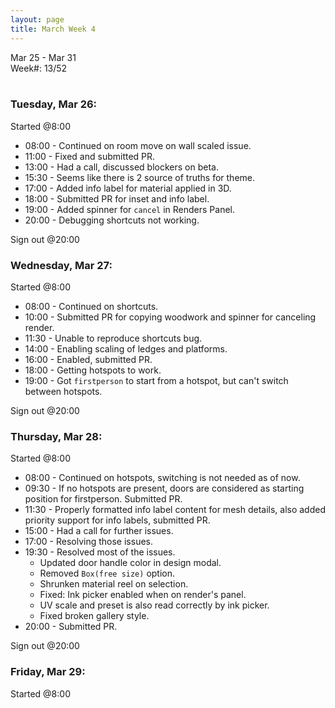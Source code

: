 ```yaml
---
layout: page
title: March Week 4
---
```


Mar 25 - Mar 31<br>
Week#: 13/52<br><br>

### Tuesday, Mar 26:

Started @8:00

- 08:00 - Continued on room move on wall scaled issue.
- 11:00 - Fixed and submitted PR.
- 13:00 - Had a call, discussed blockers on beta.
- 15:30 - Seems like there is 2 source of truths for theme.
- 17:00 - Added info label for material applied in 3D.
- 18:00 - Submitted PR for inset and info label.
- 19:00 - Added spinner for `cancel` in Renders Panel.
- 20:00 - Debugging shortcuts not working.

Sign out @20:00

### Wednesday, Mar 27:

Started @8:00

- 08:00 - Continued on shortcuts.
- 10:00 - Submitted PR for copying woodwork and spinner for canceling render.
- 11:30 - Unable to reproduce shortcuts bug.
- 14:00 - Enabling scaling of ledges and platforms.
- 16:00 - Enabled, submitted PR.
- 18:00 - Getting hotspots to work.
- 19:00 - Got `firstperson` to start from a hotspot, but can't switch between hotspots.

Sign out @20:00

### Thursday, Mar 28:

Started @8:00

- 08:00 - Continued on hotspots, switching is not needed as of now.
- 09:30 - If no hotspots are present, doors are considered as starting position for firstperson. Submitted PR.
- 11:30 - Properly formatted info label content for mesh details, also added priority support for info labels, submitted PR.
- 15:00 - Had a call for further issues.
- 17:00 - Resolving those issues.
- 19:30 - Resolved most of the issues.
    * Updated door handle color in design modal.
    * Removed `Box(free size)` option.
    * Shrunken material reel on selection.
    * Fixed: Ink picker enabled when on render's panel.
    * UV scale and preset is also read correctly by ink picker.
    * Fixed broken gallery style.
- 20:00 - Submitted PR.

Sign out @20:00

### Friday, Mar 29:

Started @8:00